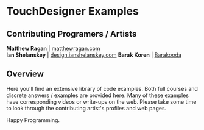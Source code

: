 # TouchDesigner Examples #

## Contributing Programers / Artists ##

**Matthew Ragan** | [ matthewragan.com](http://matthewragan.com)  
**Ian Shelanskey** | [design.ianshelanskey.com](http://design.ianshelanskey.com)
**Barak Koren** | [Barakooda](https://barakooda3d.wordpress.com/2015/04/01/touchdesigner-barakooda-examples-i/)

## Overview ##

Here  you'll find an extensive library of code examples. Both full courses and discrete answers / examples are provided here. Many of these examples have corresponding videos or write-ups on the web. Please take some time to look through the contributing artist's profiles and web pages.

Happy Programming.
